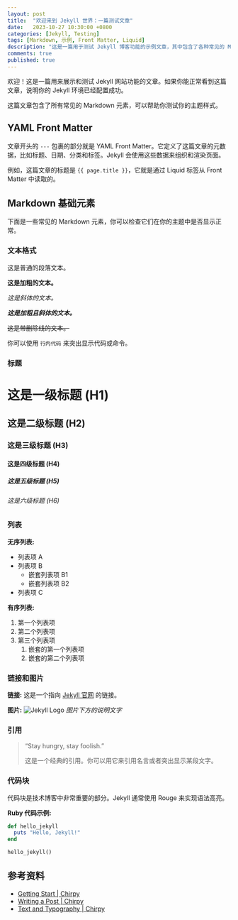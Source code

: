 ```yaml
---
layout: post
title:  "欢迎来到 Jekyll 世界：一篇测试文章"
date:   2023-10-27 10:30:00 +0800
categories: [Jekyll, Testing]
tags: [Markdown, 示例, Front Matter, Liquid]
description: "这是一篇用于测试 Jekyll 博客功能的示例文章，其中包含了各种常见的 Markdown 元素和 Jekyll 特有的 Liquid 标签。"
comments: true
published: true
---
```


欢迎！这是一篇用来展示和测试 Jekyll 网站功能的文章。如果你能正常看到这篇文章，说明你的 Jekyll 环境已经配置成功。

这篇文章包含了所有常见的 Markdown 元素，可以帮助你测试你的主题样式。

## YAML Front Matter

文章开头的 `---` 包裹的部分就是 YAML Front Matter。它定义了这篇文章的元数据，比如标题、日期、分类和标签。Jekyll 会使用这些数据来组织和渲染页面。

例如，这篇文章的标题是 `{{ page.title }}`，它就是通过 Liquid 标签从 Front Matter 中读取的。

## Markdown 基础元素

下面是一些常见的 Markdown 元素，你可以检查它们在你的主题中是否显示正常。

### 文本格式

这是普通的段落文本。

**这是加粗的文本。**

*这是斜体的文本。*

***这是加粗且斜体的文本。***

~~这是带删除线的文本。~~

你可以使用 `行内代码` 来突出显示代码或命令。

### 标题

# 这是一级标题 (H1)
## 这是二级标题 (H2)
### 这是三级标题 (H3)
#### 这是四级标题 (H4)
##### 这是五级标题 (H5)
###### 这是六级标题 (H6)

### 列表

**无序列表:**
- 列表项 A
- 列表项 B
  - 嵌套列表项 B1
  - 嵌套列表项 B2
- 列表项 C

**有序列表:**
1. 第一个列表项
2. 第二个列表项
3. 第三个列表项
   1. 嵌套的第一个列表项
   2. 嵌套的第二个列表项

### 链接和图片

**链接:**
这是一个指向 [Jekyll 官网](https://jekyllrb.com/) 的链接。

**图片:**
![Jekyll Logo](https://jekyllrb.com/img/logo-2x.png "Jekyll Logo")
*图片下方的说明文字*

### 引用

> “Stay hungry, stay foolish.”
>
> 这是一个经典的引用。你可以用它来引用名言或者突出显示某段文字。

### 代码块

代码块是技术博客中非常重要的部分。Jekyll 通常使用 Rouge 来实现语法高亮。

**Ruby 代码示例:**
```ruby
def hello_jekyll
  puts "Hello, Jekyll!"
end

hello_jekyll()
```

## 参考资料

- [Getting Start | Chirpy](https://chirpy.cotes.page/posts/getting-started/)
- [Writing a Post | Chirpy](https://chirpy.cotes.page/posts/write-a-new-post/)
- [Text and Typography | Chirpy](https://chirpy.cotes.page/posts/text-and-typography/)